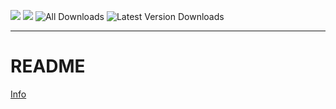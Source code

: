 ![](https://img.shields.io/endpoint?url=https://foundryshields.com/version?style=for-the-badge%26url=https://raw.githubusercontent.com/deniztadice/dtd-a-fistful-of-flowers/main/module.json&label=ВЕРСІЯ%20FOUNDRY)
![](https://img.shields.io/endpoint?url=https://foundryshields.com/system?nameType=full%26showVersion=1%26style=for-the-badge%26url=https:github.com/deniztadice/dtd-a-fistful-of-flowers/raw/main/module.json&label=СИСТЕМА)
![All Downloads](https://img.shields.io/github/downloads/deniztadice/dtd-a-fistful-of-flowers/module.zip?style=for-the-badge&label=ВСЬОГО%20ЗАВАНТАЖЕНЬ&color=blue)
![Latest Version Downloads](https://img.shields.io/github/downloads/deniztadice/dtd-a-fistful-of-flowers/latest/module.zip?style=for-the-badge&label=Завантаженнь%20останньої%20версії&color=orange
)

---
# README

[Info](https://deniztadice.github.io/blog/adventures/pf2e/afof/)